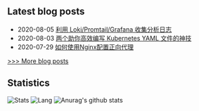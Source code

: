 ## Latest blog posts
- 2020-08-05 [利用 Loki/Promtail/Grafana 收集分析日志](https://opscloud.vip/2020/08/05/%E5%88%A9%E7%94%A8%20Loki:Promtail:Grafana%20%E6%94%B6%E9%9B%86%E5%88%86%E6%9E%90%E6%97%A5%E5%BF%97/)
- 2020-08-03 [两个助你高效编写 Kubernetes YAML 文件的神技](https://opscloud.vip/2020/08/03/%E4%B8%A4%E4%B8%AA%E5%8A%A9%E4%BD%A0%E9%AB%98%E6%95%88%E7%BC%96%E5%86%99%20Kubernetes%20YAML%20%E6%96%87%E4%BB%B6%E7%9A%84%E7%A5%9E%E6%8A%80/)
- 2020-07-29 [如何使用Nginx配置正向代理](https://opscloud.vip/2020/07/29/%E5%A6%82%E4%BD%95%E4%BD%BF%E7%94%A8Nginx%E9%85%8D%E7%BD%AE%E6%AD%A3%E5%90%91%E4%BB%A3%E7%90%86/)


[>>> More blog posts](https://opscloud.vip/archives/)

## Statistics
![Stats](https://github-readme-stats.vercel.app/api?username=evenno)
![Lang](https://github-readme-stats.vercel.app/api/top-langs/?username=evenno&hide=ipynb,html&layout=compact)
![Anurag's github stats](https://github-readme-stats.vercel.app/api?username=evenno&show_icons=true&theme=dark)
